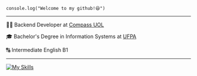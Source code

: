 
<code>console.log("Welcome to my github!😆")</code>
<hr>

<p>👨‍💻 Backend Developer at <a href="https://compass.uol/pt/home/" target="blank_">Compass UOL</a></p>
<p>🎓 Bachelor's Degree in Information Systems at <a href="https://ufpa.br/" target="blank_">UFPA</a></p>
<p>🔠 Intermediate English B1</p>
<hr>

[![My Skills](https://skillicons.dev/icons?i=js,ts,go,nodejs,nestjs,express,kafka,aws,mysql,mongodb,docker,kubernetes,react)](https://skillicons.dev)
